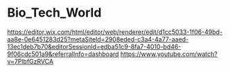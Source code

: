 # Bio_Tech_World
https://editor.wix.com/html/editor/web/renderer/edit/d1cc5033-1f06-49bd-aa8e-0e6451283d25?metaSiteId=2908eded-c3a4-4a77-aaed-13ec1deb7b70&editorSessionId=edba51c9-8fa7-4010-bd46-9f06cdc501a9&referralInfo=dashboard
https://www.youtube.com/watch?v=7PlbfGzRVCA 
